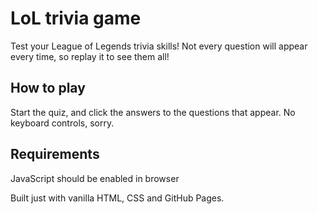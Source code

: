 # LoL trivia game

Test your League of Legends trivia skills! Not every question will appear every time, so replay it to see them all!

## How to play
Start the quiz, and click the answers to the questions that appear.
No keyboard controls, sorry.

## Requirements
JavaScript should be enabled in browser

Built just with vanilla HTML, CSS and GitHub Pages.
